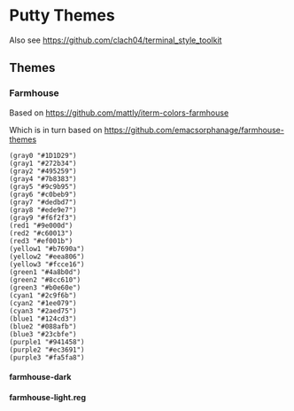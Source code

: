 # Putty Themes

Also see https://github.com/clach04/terminal_style_toolkit


## Themes


### Farmhouse

Based on https://github.com/mattly/iterm-colors-farmhouse

Which is in turn based on https://github.com/emacsorphanage/farmhouse-themes

    (gray0 "#1D1D29")
    (gray1 "#272b34")
    (gray2 "#495259")
    (gray4 "#7b8383")
    (gray5 "#9c9b95")
    (gray6 "#c0beb9")
    (gray7 "#dedbd7")
    (gray8 "#ede9e7")
    (gray9 "#f6f2f3")
    (red1 "#9e000d")
    (red2 "#c60013")
    (red3 "#ef001b")
    (yellow1 "#b7690a")
    (yellow2 "#eea806")
    (yellow3 "#fcce16")
    (green1 "#4a8b0d")
    (green2 "#8cc610")
    (green3 "#b0e60e")
    (cyan1 "#2c9f6b")
    (cyan2 "#1ee079")
    (cyan3 "#2aed75")
    (blue1 "#124cd3")
    (blue2 "#088afb")
    (blue3 "#23cbfe")
    (purple1 "#941458")
    (purple2 "#ec3691")
    (purple3 "#fa5fa8")


#### farmhouse-dark
#### farmhouse-light.reg
